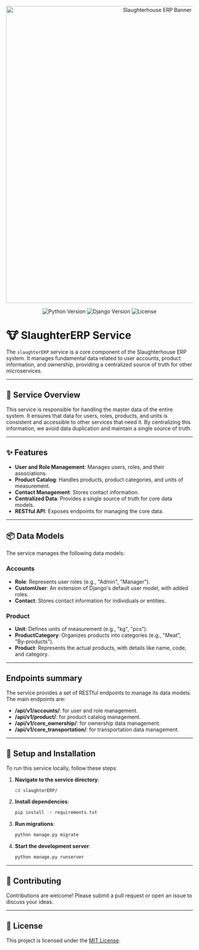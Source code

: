 <!-- Banner Image -->
<p align="center">
  <img src="https://i.imgur.com/8SgR2aW.png" alt="Slaughterhouse ERP Banner" width="800"/>
</p>

<p align="center">
  <img src="https://img.shields.io/badge/python-3.9-blue.svg" alt="Python Version">
  <img src="https://img.shields.io/badge/django-3.2-blue.svg" alt="Django Version">
  <img src="https://img.shields.io/badge/license-MIT-blue.svg" alt="License">
</p>

# 🐮 SlaughterERP Service

The `slaughterERP` service is a core component of the Slaughterhouse ERP system. It manages fundamental data related to user accounts, product information, and ownership, providing a centralized source of truth for other microservices.

---

## 📖 Service Overview

This service is responsible for handling the master data of the entire system. It ensures that data for users, roles, products, and units is consistent and accessible to other services that need it. By centralizing this information, we avoid data duplication and maintain a single source of truth.

---

## ✨ Features

- **User and Role Management**: Manages users, roles, and their associations.
- **Product Catalog**: Handles products, product categories, and units of measurement.
- **Contact Management**: Stores contact information.
- **Centralized Data**: Provides a single source of truth for core data models.
- **RESTful API**: Exposes endpoints for managing the core data.

---

## 📦 Data Models

The service manages the following data models:

### Accounts
- **Role**: Represents user roles (e.g., "Admin", "Manager").
- **CustomUser**: An extension of Django's default user model, with added roles.
- **Contact**: Stores contact information for individuals or entities.

### Product
- **Unit**: Defines units of measurement (e.g., "kg", "pcs").
- **ProductCategory**: Organizes products into categories (e.g., "Meat", "By-products").
- **Product**: Represents the actual products, with details like name, code, and category.

---

## Endpoints summary
The service provides a set of RESTful endpoints to manage its data models. The main endpoints are:
- **/api/v1/accounts/**: for user and role management.
- **/api/v1/product/**: for product catalog management.
- **/api/v1/core_ownership/**: for ownership data management.
- **/api/v1/core_transportation/**: for transportation data management.

---

## 🚀 Setup and Installation

To run this service locally, follow these steps:

1.  **Navigate to the service directory**:
    ```bash
    cd slaughterERP/
    ```

2.  **Install dependencies**:
    ```bash
    pip install -r requirements.txt
    ```

3.  **Run migrations**:
    ```bash
    python manage.py migrate
    ```

4.  **Start the development server**:
    ```bash
    python manage.py runserver
    ```

---

## 🤝 Contributing

Contributions are welcome! Please submit a pull request or open an issue to discuss your ideas.

---

## 🪪 License

This project is licensed under the [MIT License](LICENSE).

